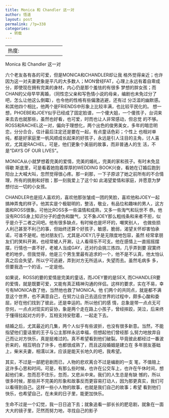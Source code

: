 ```yaml
---
title: Monica 和 Chandler 这一对
author: 悟道
layout: post
permalink: /?p=338
categories:
  - 转载
---
```

<table>
  <tr cellpadding=0><td>
    热度:
  </td><td cellpadding=0><img src='http://210.75.224.29/wordpress/wp-content/plugins/statpresscn/images/sun.gif' width=10 height=10 border=0 /></td><td cellpadding=0><img src='http://210.75.224.29/wordpress/wp-content/plugins/statpresscn/images/sun_dark.gif' width=10 height=10 border=0 /></td><td cellpadding=0><img src='http://210.75.224.29/wordpress/wp-content/plugins/statpresscn/images/sun_dark.gif' width=10 height=10 border=0 /></td><td cellpadding=0><img src='http://210.75.224.29/wordpress/wp-content/plugins/statpresscn/images/sun_dark.gif' width=10 height=10 border=0 /></td><td cellpadding=0><img src='http://210.75.224.29/wordpress/wp-content/plugins/statpresscn/images/sun_dark.gif' width=10 height=10 border=0 /></td></tr>
</table>

Monica 和 Chandler 这一对

六个老友各有各的可爱，但是MONICA和CHANDLER却让我 格外觉得亲近；也许因为这一对夫妻更象是平凡的大多数人；MON曾经FAT，心理上永远有着自卑成分，即使现在拥有完美的身材，内心仍是那个羞怯的有很多 梦想的胖女孩；而CHAN的父母早早离婚，（同性恋父亲和写色情小说的母亲，编剧也未免过分了吧，怎么让他这么倒霉），也令他的性格有些偏激逃避，还有过 分泛滥的幽默感。 和其他四个相比，他两个是FRIENDS中形象上比较丰满，也比较平民化的。 想一想，PHOEBE和JOEY似乎已经成了固定脸谱，一个傻大姐，一个傻孩子，台词来来去去也就那些，虽然也好看，也可爱，时而也让人非常感动，但总觉 的不够。ROSS和RACHEL这一对，偏向于理想化，两个出色的俊男美女，多年的暗恋明恋，分分合合，估计最后注定还是要在一起，有点童话色彩；个性上 也相对单纯，都是好家庭里一帆风顺成长起来的好孩子，永远是引人注目的主角，讨人喜欢，尤其是RACHEL，可是，他们更象个美丽的故事，而非普通人的生 活，不是“DAYS OF OUR LIVES”。

MONICA从小就梦想着完美的爱情，完美的婚礼，完美的家和孩子。有时未免显得歇 斯底里，可是看着她抱着厚厚的WEDDING BOOK兴奋，看她在订婚后跑到阳台上大喊大叫，忽然觉得很心疼。那一刹那，一下子原谅了她之前所有的不合情理，所有的挑剔和好胜；那一刻我爱上了这个如 此渴望爱情和家庭，并愿意为梦想付出一切的小女孩。

CHANDLER也是招人喜欢的，喜欢他那张皱成一团的笑脸，喜欢他和JOEY一起 搞神弄鬼的样子。他其实是个极聪明的，整洁，敬业，有品位和趣味的男人，这方面和ROSS很象。可他比ROSS多一些温情和成熟，又多一些淘气和玩世不 恭。他没有ROSS身上知识分子的虚伪和酸气，又不象JOEY那么粗线条和来者不拒，似乎是介于二者之间吧。他有很多缺点，有时候也是坏坏的，嘲笑别人， 也做些损人利己甚至不利己的事，但始终还算个好孩子，敏感，脆弱，渴望关怀却害怕承诺，可谁不是呢。他对朋友们，尤其是JOEY几乎是无限度地包容，虽然 经常拿朋友们的笑料开涮，也经常被人开涮，让人看得乐不可支。他在感情上一直摇摇摆摆，行情也一直不好，老被人当成GAY，还对约会挑三拣四，几乎弄到要 寂寞终老的地步。但我觉得，他是三个男生里最有追求的一个，他不是不认真，他太怕认真之后会失望，所以宁可逃避，弄到对方无所适从，失望而去。虽然毛病多 多，但要我选一个的话，一定是他。

如果说，ROSS的要的爱情是完美的童话，而JOEY要的是SEX, 而CHANDLER要的爱情，就是既要可爱，又能有真正精神沟通的伴侣。这样的要求，实在不易，幸亏有MONICA救了他，当然他也救了MONICA。他 们两个的共同点，就是都不满意这个世界，也不满意自己，在努力让自己去适应世界的过程中，颇多心酸和委屈，好在他们找到了彼此，还是幸运的。所以他们的感 情，总象是带一点点无可奈何，一点点对现实的妥协，象是两个走在路上小孩子，曾经摔跤，哭泣，后来终于懂得拉起对方的手，互相支持安慰着，一起走下去。

结婚之后，尤其最近的几集，两个人似乎有些波折，也没有很多新意。当然，不能指望他们童话里的王子与公主那样永远幸福，但想起他们曾经那 么努力地放弃自己而让对方快乐，真是挺难过的。真不希望看到他们破裂。毕竟彼此都经过一番波折来的，相互明白了许多，也都很成熟了，而且这段婚姻是建立在 多年朋友基础上，柴米夫妻，相濡以沫，应该是能天长地久的吧，我希望。

其实，不过是一部肥皂剧而已，人物的悲欢离合不过是编剧的一支 笔，不值赔上这许多心思和时间。可是，有那么些时候，也许在公交车上，也许在午休时间，想起他们来，忽而忍不住乐，忽而，又悲从中来。我们的人生总是有缺 憾的，所以很多时候，那些并不完美的形象和故事反而更容易打动人，因为那更真实，我们可以看得到自己。这样一些小人物的故事，也就是我们自己的故事；希望 看到他们快乐，也希望自己，在未来的日子里，能更加快乐。

生命不过是一个幻觉，我一日日追下去；就象追看一部长长的肥皂剧，就象在一面大大的镜子里，茫然而努力地，寻找自己的影子
